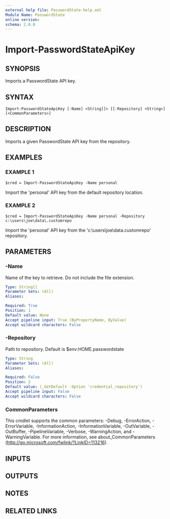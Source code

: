 ```yaml
---
external help file: PasswordState-help.xml
Module Name: PasswordState
online version:
schema: 2.0.0
---
```


# Import-PasswordStateApiKey

## SYNOPSIS
Imports a PasswordState API key.

## SYNTAX

```
Import-PasswordStateApiKey [-Name] <String[]> [[-Repository] <String>] [<CommonParameters>]
```

## DESCRIPTION
Imports a given PasswordState API key from the repository.

## EXAMPLES

### EXAMPLE 1
```
$cred = Import-PasswordStateApiKey -Name personal
```

Import the 'personal' API key from the default repository location.

### EXAMPLE 2
```
$cred = Import-PasswordStateApiKey -Name personal -Repository c:\users\joe\data\.customrepo
```

Import the 'personal' API key from the 'c:\users\joe\data\.customrepo' repository.

## PARAMETERS

### -Name
Name of the key to retrieve.
Do not include the file extension.

```yaml
Type: String[]
Parameter Sets: (All)
Aliases:

Required: True
Position: 1
Default value: None
Accept pipeline input: True (ByPropertyName, ByValue)
Accept wildcard characters: False
```

### -Repository
Path to repository.
Default is $env:HOME\.passwordstate

```yaml
Type: String
Parameter Sets: (All)
Aliases:

Required: False
Position: 2
Default value: (_GetDefault -Option 'credential_repository')
Accept pipeline input: False
Accept wildcard characters: False
```

### CommonParameters
This cmdlet supports the common parameters: -Debug, -ErrorAction, -ErrorVariable, -InformationAction, -InformationVariable, -OutVariable, -OutBuffer, -PipelineVariable, -Verbose, -WarningAction, and -WarningVariable. For more information, see about_CommonParameters (http://go.microsoft.com/fwlink/?LinkID=113216).

## INPUTS

## OUTPUTS

## NOTES

## RELATED LINKS
